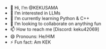 - 👋 Hi, I’m @KEKUSAMA
- 👀 I’m interested in LLMs
- 🌱 I’m currently learning Python & C++
- 💞️ I’m looking to collaborate on anything fun
- 📫 How to reach me [Discord: keku42069]
- 😄 Pronouns: He/HIM
- ⚡ Fun fact: Am KEK

<!---
KEKUSAMA/KEKUSAMA is a ✨ special ✨ repository because its `README.md` (this file) appears on your GitHub profile.
You can click the Preview link to take a look at your changes.
--->
